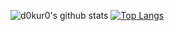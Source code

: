 ![d0kur0's github stats](https://github-readme-stats.vercel.app/api?username=d0kur0&show_icons=true&theme=radical&count_private=true)
[![Top Langs](https://github-readme-stats.vercel.app/api/top-langs/?username=d0kur0)](https://github.com/anuraghazra/github-readme-stats)
